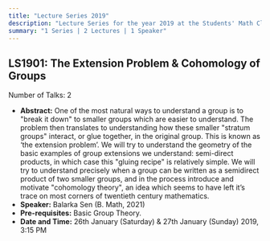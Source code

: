 ```yaml
---
title: "Lecture Series 2019"
description: "Lecture Series for the year 2019 at the Students' Math Club at Indian Statistical Institute, Bangalore."
summary: "1 Series | 2 Lectures | 1 Speaker"
---
```


## LS1901: The Extension Problem & Cohomology of Groups

Number of Talks: 2

- **Abstract:** One of the most natural ways to understand a group is to "break it down" to smaller groups which are easier to understand. The problem then translates to understanding how these smaller "stratum groups" interact, or glue together, in the original group. This is known as ‘the extension problem’. We will try to understand the geometry of the basic examples of group extensions we understand: semi-direct products, in which case this "gluing recipe" is relatively simple. We will try to understand precisely when a group can be written as a semidirect product of two smaller groups, and in the process introduce and motivate "cohomology theory", an idea which seems to have left it’s trace on most corners of twentieth century mathematics.
- **Speaker:** Balarka Sen (B. Math, 2021)
- **Pre-requisites:** Basic Group Theory.
- **Date and Time:** 26th January (Saturday) & 27th January (Sunday) 2019, 3:15 PM
